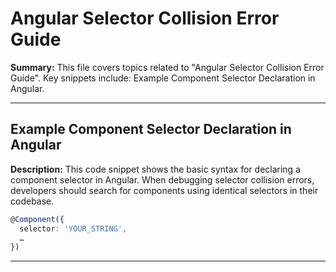 # Angular Selector Collision Error Guide

**Summary:** This file covers topics related to "Angular Selector Collision Error Guide". Key snippets include: Example Component Selector Declaration in Angular.

---

## Example Component Selector Declaration in Angular

**Description:** This code snippet shows the basic syntax for declaring a component selector in Angular. When debugging selector collision errors, developers should search for components using identical selectors in their codebase.

```typescript
@Component({
  selector: 'YOUR_STRING',
  …
})
```

---